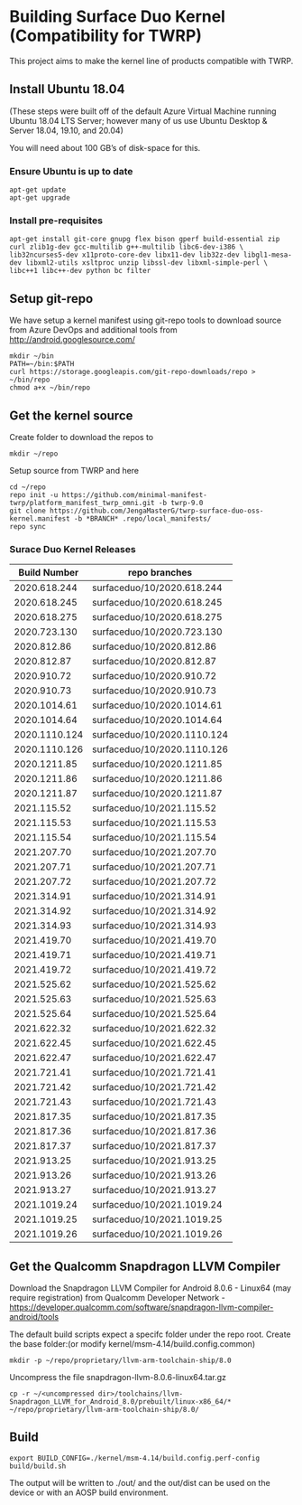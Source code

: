 # Building Surface Duo Kernel (Compatibility for TWRP)

This project aims to make the kernel line of products compatible with TWRP.

## Install Ubuntu 18.04
(These steps were built off of the default Azure Virtual Machine running Ubuntu 18.04 LTS Server; however many of us use Ubuntu Desktop
& Server 18.04, 19.10, and 20.04)

You will need about 100 GB’s of disk-space for this.

### Ensure Ubuntu is up to date

```
apt-get update
apt-get upgrade
```

### Install pre-requisites

```
apt-get install git-core gnupg flex bison gperf build-essential zip curl zlib1g-dev gcc-multilib g++-multilib libc6-dev-i386 \
lib32ncurses5-dev x11proto-core-dev libx11-dev lib32z-dev libgl1-mesa-dev libxml2-utils xsltproc unzip libssl-dev libxml-simple-perl \
libc++1 libc++-dev python bc filter
```

## Setup git-repo

We have setup a kernel manifest using git-repo tools to download source
from Azure DevOps and additional tools from http://android.googlesource.com/

```
mkdir ~/bin
PATH=~/bin:$PATH
curl https://storage.googleapis.com/git-repo-downloads/repo > ~/bin/repo
chmod a+x ~/bin/repo
```

## Get the kernel source
Create folder to download the repos to

```
mkdir ~/repo
```

Setup source from TWRP and here

```
cd ~/repo
repo init -u https://github.com/minimal-manifest-twrp/platform_manifest_twrp_omni.git -b twrp-9.0
git clone https://github.com/JengaMasterG/twrp-surface-duo-oss-kernel.manifest -b *BRANCH* .repo/local_manifests/
repo sync
```

### Surace Duo Kernel Releases

| Build Number | repo branches |
|-|-|
| 2020.618.244 | surfaceduo/10/2020.618.244 |
| 2020.618.245 | surfaceduo/10/2020.618.245 |
| 2020.618.275 | surfaceduo/10/2020.618.275 |
| 2020.723.130 | surfaceduo/10/2020.723.130 |
| 2020.812.86 | surfaceduo/10/2020.812.86 |
| 2020.812.87 | surfaceduo/10/2020.812.87 |
| 2020.910.72 | surfaceduo/10/2020.910.72 |
| 2020.910.73 | surfaceduo/10/2020.910.73 |
| 2020.1014.61 | surfaceduo/10/2020.1014.61 |
| 2020.1014.64 | surfaceduo/10/2020.1014.64 |
| 2020.1110.124 | surfaceduo/10/2020.1110.124 |
| 2020.1110.126 | surfaceduo/10/2020.1110.126 |
| 2020.1211.85 | surfaceduo/10/2020.1211.85 |
| 2020.1211.86 | surfaceduo/10/2020.1211.86 |
| 2020.1211.87 | surfaceduo/10/2020.1211.87 |
| 2021.115.52 | surfaceduo/10/2021.115.52 |
| 2021.115.53 | surfaceduo/10/2021.115.53 |
| 2021.115.54 | surfaceduo/10/2021.115.54 |
| 2021.207.70 | surfaceduo/10/2021.207.70 |
| 2021.207.71 | surfaceduo/10/2021.207.71 |
| 2021.207.72 | surfaceduo/10/2021.207.72 |
| 2021.314.91 | surfaceduo/10/2021.314.91 |
| 2021.314.92 | surfaceduo/10/2021.314.92 |
| 2021.314.93 | surfaceduo/10/2021.314.93 |
| 2021.419.70 | surfaceduo/10/2021.419.70 |
| 2021.419.71 | surfaceduo/10/2021.419.71 |
| 2021.419.72 | surfaceduo/10/2021.419.72 |
| 2021.525.62 | surfaceduo/10/2021.525.62 |
| 2021.525.63 | surfaceduo/10/2021.525.63 |
| 2021.525.64 | surfaceduo/10/2021.525.64 |
| 2021.622.32 | surfaceduo/10/2021.622.32 |
| 2021.622.45 | surfaceduo/10/2021.622.45 |
| 2021.622.47 | surfaceduo/10/2021.622.47 |
| 2021.721.41 | surfaceduo/10/2021.721.41 |
| 2021.721.42 | surfaceduo/10/2021.721.42 |
| 2021.721.43 | surfaceduo/10/2021.721.43 |
| 2021.817.35 | surfaceduo/10/2021.817.35 |
| 2021.817.36 | surfaceduo/10/2021.817.36 |
| 2021.817.37 | surfaceduo/10/2021.817.37 |
| 2021.913.25 | surfaceduo/10/2021.913.25 |
| 2021.913.26 | surfaceduo/10/2021.913.26 |
| 2021.913.27 | surfaceduo/10/2021.913.27 |
| 2021.1019.24 | surfaceduo/10/2021.1019.24 |
| 2021.1019.25 | surfaceduo/10/2021.1019.25 |
| 2021.1019.26 | surfaceduo/10/2021.1019.26 |

## Get the Qualcomm Snapdragon LLVM Compiler

Download the Snapdragon LLVM Compiler for Android 8.0.6 - Linux64 (may require registration) from Qualcomm Developer Network - https://developer.qualcomm.com/software/snapdragon-llvm-compiler-android/tools 

The default build scripts expect a specifc folder under the repo root. 
Create the base folder:(or modify kernel/msm-4.14/build.config.common)
```
mkdir -p ~/repo/proprietary/llvm-arm-toolchain-ship/8.0
```

Uncompress the file snapdragon-llvm-8.0.6-linux64.tar.gz
```
cp -r ~/<uncompressed dir>/toolchains/llvm-Snapdragon_LLVM_for_Android_8.0/prebuilt/linux-x86_64/* ~/repo/proprietary/llvm-arm-toolchain-ship/8.0/
```

## Build

```
export BUILD_CONFIG=./kernel/msm-4.14/build.config.perf-config
build/build.sh
```

The output will be written to ./out/ and the out/dist can be used on the device or with an AOSP build environment.

